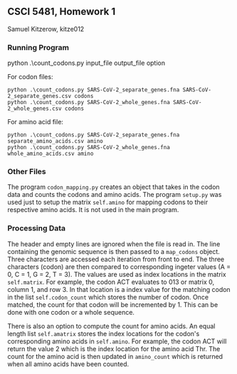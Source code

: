 ## CSCI 5481,  Homework 1

Samuel Kitzerow, kitze012

### Running Program

python .\count_codons.py input_file output_file option

For codon files:
```
python .\count_codons.py SARS-CoV-2_separate_genes.fna SARS-CoV-2_separate_genes.csv codons
python .\count_codons.py SARS-CoV-2_whole_genes.fna SARS-CoV-2_whole_genes.csv codons
```

For amino acid file:
```
python .\count_codons.py SARS-CoV-2_separate_genes.fna separate_amino_acids.csv amino
python .\count_codons.py SARS-CoV-2_whole_genes.fna whole_amino_acids.csv amino
```

### Other Files

The program `codon_mapping.py` creates an object that takes in the codon data and counts the codons and amino acids. The program `setup.py` was used just to setup the matrix `self.amino` for mapping codons to their respective amino acids. It is not used in the main program.

### Processing Data

The header and empty lines are ignored when the file is read in. The line containing the genomic sequence is then passed to a `map_codons` object. Three characters are accessed each iteration from front to end. The three characters (codon) are then compared to corresponding ingeter values (A = 0, C = 1, G = 2, T = 3). The values are used as index locations in the matrix `self.matrix`. For example, the codon ACT evaluates to 013 or matrix 0, column 1, and row 3. In that location is a index value for the matching codon in the list `self.codon_count` which stores the number of codon. Once matched, the count for that codon will be incremented by 1. This can be done with one codon or a whole sequence.

There is also an option to compute the count for amino acids. An equal length list `self.amatrix` stores the index locations for the codon's corresponding amino acids in `self.amino`. For example, the codon ACT will return the value 2 which is the index location for the amino acid Thr. The count for the amino acid is then updated in `amino_count` which is returned when all amino acids have been counted. 